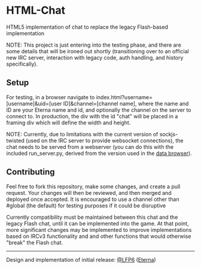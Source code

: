 # HTML-Chat
HTML5 implementation of chat to replace the legacy Flash-based implementation

NOTE: This project is just entering into the testing phase, and there are some details that will be ironed out shortly (transitioning over to an official new IRC server, interaction with legacy code, auth handling, and history specifically). 

## Setup
For testing, in a browser navigate to index.html?username=[username]&uid=[user ID]&channel=[channel name], where the name and ID are your Eterna name and id, and optionally the channel on the server to connect to. In production, the div with the id "chat" will be placed in a framing div which will define the width and height.

NOTE: Currently, due to limitations with the current version of sockjs-twisted (used on the IRC server to provide websocket connections), the chat needs to be served from a webserver (you can do this with the included run_server.py, derived from the version used in the [data browser](https://github.com/EteRNAgame/data-browser/blob/master/run_server.py)).

## Contributing
Feel free to fork this repository, make some changes, and create a pull request. Your changes will then be reviewed, and then merged and deployed once accepted. It is encouraged to use a channel other than #global (the default) for testing purposes if it could be disruptive

Currently compatibility must be maintained between this chat and the legacy Flash chat, until it can be implemented into the game. At that point, more significant changes may be implemented to improve implementations based on IRCv3 functionality and and other functions that would otherwise "break" the Flash chat.

-----------------------------------------

Design and implementation of initial release: [@LFP6](https://github.com/LFP6) ([Eterna](http://www.eternagame.org/web/player/48290/))